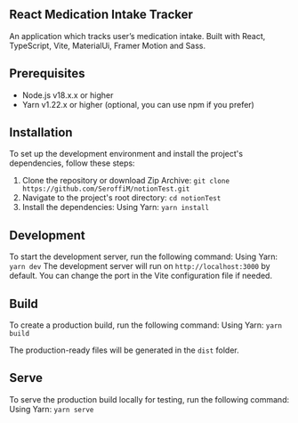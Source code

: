 ## React Medication Intake Tracker

An application which tracks user’s medication intake. Built with React, TypeScript, Vite, MaterialUi, Framer Motion and Sass.

## Prerequisites

- Node.js v18.x.x or higher
- Yarn v1.22.x or higher (optional, you can use npm if you prefer)

## Installation

To set up the development environment and install the project's dependencies, follow these steps:

1. Clone the repository or download Zip Archive:
   `git clone https://github.com/SeroffiM/notionTest.git`
2. Navigate to the project's root directory:
   `cd notionTest`
3. Install the dependencies:
   Using Yarn:
   `yarn install`

## Development

To start the development server, run the following command:
Using Yarn:
`yarn dev`
The development server will run on `http://localhost:3000` by default. You can change the port in the Vite configuration file if needed.

## Build

To create a production build, run the following command:
Using Yarn:
`yarn build`

The production-ready files will be generated in the `dist` folder.

## Serve

To serve the production build locally for testing, run the following command:
Using Yarn:
`yarn serve`
